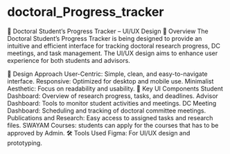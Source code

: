 # doctoral_Progress_tracker

🎨 Doctoral Student’s Progress Tracker – UI/UX Design
📝 Overview
The Doctoral Student’s Progress Tracker is being designed to provide an intuitive and efficient interface for tracking doctoral research progress, DC meetings, and task management. The UI/UX design aims to enhance user experience for both students and advisors.

🎯 Design Approach
User-Centric: Simple, clean, and easy-to-navigate interface.
Responsive: Optimized for desktop and mobile use.
Minimalist Aesthetic: Focus on readability and usability.
🎨 Key UI Components
Student Dashboard: Overview of research progress, tasks, and deadlines.
Advisor Dashboard: Tools to monitor student activities and meetings.
DC Meeting Dashboard: Scheduling and tracking of doctoral committee meetings.
Publications and Research: Easy access to assigned tasks and research files.
SWAYAM Courses: students can apply for the courses that has to be approved by Admin.
🛠 Tools Used
Figma: For UI/UX design and prototyping.

